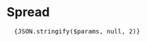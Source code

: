 <script>
    import {params} from '@roxi/routify'
</script>

# Spread

<pre>
  {JSON.stringify($params, null, 2)}
</pre>

